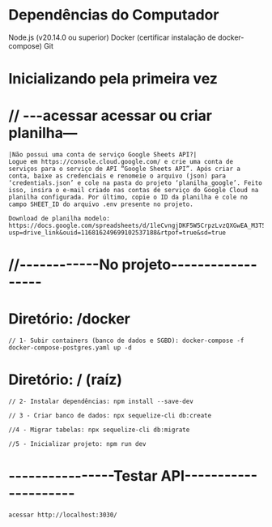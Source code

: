 # Dependências do Computador
  Node.js (v20.14.0 ou superior)
  Docker (certificar instalação de docker-compose)
  Git

# Inicializando pela primeira vez

  # // ---acessar acessar ou criar planilha—
  
    |Não possui uma conta de serviço Google Sheets API?|
    Logue em https://console.cloud.google.com/ e crie uma conta de serviços para o serviço de API “Google Sheets API”. Após criar a conta, baixe as credenciais e renomeie o arquivo (json) para ‘credentials.json’ e cole na pasta do projeto ‘planilha_google’. Feito isso, insira o e-mail criado nas contas de serviço do Google Cloud na planilha configurada. Por último, copie o ID da planilha e cole no campo SHEET_ID do arquivo .env presente no projeto.
    
    Download de planilha modelo: https://docs.google.com/spreadsheets/d/1leCvngjDKF5W5CrpzLvzQXGwEA_M3T5y/edit?usp=drive_link&ouid=116816249699102537188&rtpof=true&sd=true

# //------------No projeto------------------
  # Diretório: /docker
    // 1- Subir containers (banco de dados e SGBD): docker-compose -f docker-compose-postgres.yaml up -d
  
  # Diretório: / (raíz)
  
    // 2- Instalar dependências: npm install --save-dev
    
    // 3 - Criar banco de dados: npx sequelize-cli db:create
    
    //4 - Migrar tabelas: npx sequelize-cli db:migrate
    
    //5 - Inicializar projeto: npm run dev

# ----------------Testar API---------------------

    acessar http://localhost:3030/

